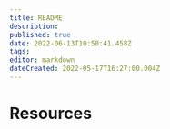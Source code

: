```yaml
---
title: README
description: 
published: true
date: 2022-06-13T10:50:41.458Z
tags: 
editor: markdown
dateCreated: 2022-05-17T16:27:00.004Z
---
```




# Resources

<style>
.theme-default-content:not(.custom){
    max-width:1280px;
}
.resourceCard{
    flex-basis:30%; margin-bottom:1rem
}
</style>
<div style="display:flex; flex-direction:row; flex-wrap:wrap; justify-content:space-evenly; align-content:space-around">
<ResourceCard
    class="resourceCard"
    headerColor="#001D9D"
    title="Cardano Updates"
    subtitle="cardanoupdates.com"
    url="https://cardanoupdates.com/"
    linkText="Go to Page"
    text="This is a technical update tracker for the Cardano (ADA) project. It aggregates commits within the last 7 days from all branches  of Cardano development-related repos using local git mirrors. The same content can also be acquired from GitHub's web interface." />

<ResourceCard
    style="flex-basis:30%; margin-bottom:1rem"
    headerColor="#001D9D"
    title="Cardano Forums"
    subtitle="forum.cardano.org"
    url="https://forum.cardano.org"
    linkText="Go to Page"
    text="A place for discussing everything about Cardano." />

<ResourceCard
    class="resourceCard"
    headerColor="#001D9D"
    title="Community Cardano Github"
    subtitle="cardano-community.github.io"
    url="https://cardano-community.github.io"
    linkText="Go to Page"
    text="This is a community served documentation of various Frequently asked usage/issue queries along with some how-to guides for use within Cardano  ecosystem. " />

<ResourceCard
    class="resourceCard"
    headerColor="#0088CC"
    title="Project Catalyst Chat"
    subtitle="t.me/ProjectCatalystChat"
    url="https://t.me/ProjectCatalystChat"
    linkText="Go to Page"
    text="Welcome to the Project Catalyst Chat! This is a place to share your ideas on future Cardano improvements proposals and enjoy a friendly,  stimulating discussion during the program. " />

<ResourceCard
    class="resourceCard"
    headerColor="#0088CC"
    title="Cardano Catalyst Announcements"
    subtitle="t.me/cardanocatalyst"
    url="https://t.me/cardanocatalyst"
    linkText="Go to Page"
    text="Welcome to the Project Catalyst Chat! This is a place to share your ideas on future Cardano improvements proposals and enjoy a friendly,  stimulating discussion during the program. " />

<ResourceCard
    class="resourceCard"
    headerColor="#0088CC"
    title="Cardano Official"
    subtitle="t.me/Cardano"
    url="https://t.me/Cardano"
    linkText="Go to Page"
    text="Official Cardano Community Telegram Group, managed by the Cardano Foundation Community Team. " />

<ResourceCard
    class="resourceCard"
    headerColor="#0088CC"
    title="Project Catalyst Dashboard"
    subtitle="Cardano Governance - by Daniel Ribar"
    url="https://docs.google.com/spreadsheets/d/15R-Vbajy4t4fGs1TipNMfL1pEO9cwdn6WV13lKviX4Q/edit#gid=755717523"
    linkText="Go to Page"
    text="Note: Always do your own research. This is not an official information portal for Project Catalyst. It is a volunteer initiative of Daniel Ribar - Project Catalyst Community Advisor. This should not be an end in itself but a starting point for you to explore further. Some information can become obsolete or inaccurate fast. Double check entries everytime. Wish to get in touch or chat? Check 'Chat With Danny' tab for contacts. Images are from Project Catalyst depository. " />

<ResourceCard
    class="resourceCard"
    headerColor="#0088CC"
    title="adagov.org Library"
    subtitle="A comprehensive list of resources"
    url="https://www.adagov.org/en/library"
    linkText="Go to Page"
    text="Note: Always do your own research. This is not an official information portal for Project Catalyst. It is a volunteer initiative. Lead by adagov.org" />
</div>


